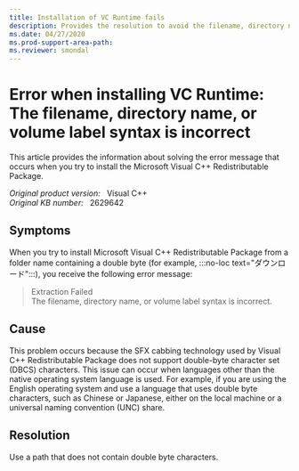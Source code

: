 ```yaml
---
title: Installation of VC Runtime fails
description: Provides the resolution to avoid the filename, directory name, or volume label syntax is incorrect error message that occurs when installing VC Runtime.
ms.date: 04/27/2020
ms.prod-support-area-path: 
ms.reviewer: smondal
---
```

# Error when installing VC Runtime: The filename, directory name, or volume label syntax is incorrect

This article provides the information about solving the error message that occurs when you try to install the Microsoft Visual C++ Redistributable Package.

_Original product version:_ &nbsp; Visual C++  
_Original KB number:_ &nbsp; 2629642

## Symptoms

When you try to install Microsoft Visual C++ Redistributable Package from a folder name containing a double byte (for example, :::no-loc text="ダウンロード":::), you receive the following error message:

> Extraction Failed  
> The filename, directory name, or volume label syntax is incorrect.

## Cause

This problem occurs because the SFX cabbing technology used by Visual C++ Redistributable Package does not support double-byte character set (DBCS) characters. This issue can occur when languages other than the native operating system language is used. For example, if you are using the English operating system and use a language that uses double byte characters, such as Chinese or Japanese, either on the local machine or a universal naming convention (UNC) share.

## Resolution

Use a path that does not contain double byte characters.
